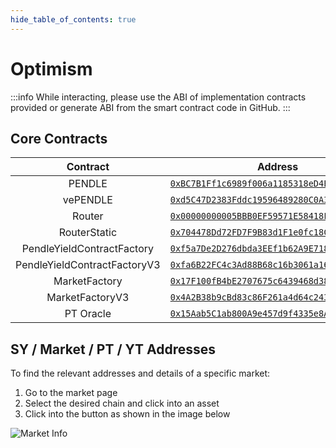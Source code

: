 ```yaml
---
hide_table_of_contents: true
---
```


# Optimism

:::info
While interacting, please use the ABI of implementation contracts provided or generate ABI from the smart contract code in GitHub.
:::

## Core Contracts

|           Contract           |                                                              Address                                                               |                                                                    ABI                                                                    |
| :--------------------------: | :--------------------------------------------------------------------------------------------------------------------------------: | :---------------------------------------------------------------------------------------------------------------------------------------: |
|            PENDLE            |  [`0xBC7B1Ff1c6989f006a1185318eD4E7b5796e66E1`](https://optimistic.etherscan.io/token/0xBC7B1Ff1c6989f006a1185318eD4E7b5796e66E1)  | [ABI](http://api-optimistic.etherscan.io/api?module=contract&action=getabi&address=0xBC7B1Ff1c6989f006a1185318eD4E7b5796e66E1&format=raw) |
|           vePENDLE           |  [`0xd5C47D2383Fddc19596489280C0A33AC42b2bB18`](https://optimistic.etherscan.io/token/0xd5C47D2383Fddc19596489280C0A33AC42b2bB18)  | [ABI](http://api-optimistic.etherscan.io/api?module=contract&action=getabi&address=0xd5C47D2383Fddc19596489280C0A33AC42b2bB18&format=raw) |
|            Router            | [`0x00000000005BBB0EF59571E58418F9a4357b68A0`](https://optimistic.etherscan.io/address/0x00000000005BBB0EF59571E58418F9a4357b68A0) | [ABI](http://api-optimistic.etherscan.io/api?module=contract&action=getabi&address=0x00000000005BBB0EF59571E58418F9a4357b68A0&format=raw) |  |
|         RouterStatic         | [`0x704478Dd72FD7F9B83d1F1e0fc18C14B54F034d0`](https://optimistic.etherscan.io/address/0x704478Dd72FD7F9B83d1F1e0fc18C14B54F034d0) | [ABI](http://api-optimistic.etherscan.io/api?module=contract&action=getabi&address=0x704478Dd72FD7F9B83d1F1e0fc18C14B54F034d0&format=raw) |  |
|  PendleYieldContractFactory  | [`0xf5a7De2D276dbda3EEf1b62A9E718EFf4d29dDC8`](https://optimistic.etherscan.io/address/0xf5a7De2D276dbda3EEf1b62A9E718EFf4d29dDC8) | [ABI](http://api-optimistic.etherscan.io/api?module=contract&action=getabi&address=0xf5a7De2D276dbda3EEf1b62A9E718EFf4d29dDC8&format=raw) |
| PendleYieldContractFactoryV3 | [`0xfa6B22FC4c3Ad88B68c16b3061a16b1714F6Bd57`](https://optimistic.etherscan.io/address/0xfa6B22FC4c3Ad88B68c16b3061a16b1714F6Bd57) | [ABI](http://api-optimistic.etherscan.io/api?module=contract&action=getabi&address=0xfa6B22FC4c3Ad88B68c16b3061a16b1714F6Bd57&format=raw) |
|        MarketFactory         | [`0x17F100fB4bE2707675c6439468d38249DD993d58`](https://optimistic.etherscan.io/address/0x17F100fB4bE2707675c6439468d38249DD993d58) | [ABI](http://api-optimistic.etherscan.io/api?module=contract&action=getabi&address=0x17F100fB4bE2707675c6439468d38249DD993d58&format=raw) |
|       MarketFactoryV3        | [`0x4A2B38b9cBd83c86F261a4d64c243795D4d44aBC`](https://optimistic.etherscan.io/address/0x4A2B38b9cBd83c86F261a4d64c243795D4d44aBC) | [ABI](http://api-optimistic.etherscan.io/api?module=contract&action=getabi&address=0x4A2B38b9cBd83c86F261a4d64c243795D4d44aBC&format=raw) |
|          PT Oracle           | [`0x15Aab5C1ab800A9e457d9f4335e8A2Dc9f6Ad707`](https://optimistic.etherscan.io/address/0x15Aab5C1ab800A9e457d9f4335e8A2Dc9f6Ad707) | [ABI](http://api-optimistic.etherscan.io/api?module=contract&action=getabi&address=0x15Aab5C1ab800A9e457d9f4335e8A2Dc9f6Ad707&format=raw) |

## SY / Market / PT / YT Addresses

To find the relevant addresses and details of a specific market:

1. Go to the market page
2. Select the desired chain and click into an asset
3. Click into the button as shown in the image below
    
![Market Info](/img/ProtocolMechanics/market_info.png "Market Info")